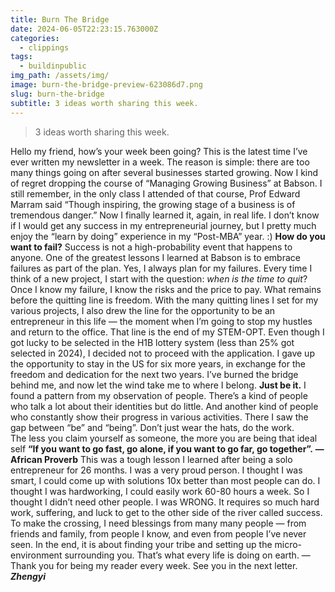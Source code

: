 ```yaml
---
title: Burn The Bridge
date: 2024-06-05T22:23:15.763000Z
categories:
  - clippings
tags:
  - buildinpublic
img_path: /assets/img/
image: burn-the-bridge-preview-623086d7.png
slug: burn-the-bridge
subtitle: 3 ideas worth sharing this week.
---
```


> 3 ideas worth sharing this week.

Hello my friend, how’s your week been going?
This is the latest time I’ve ever written my newsletter in a week. The reason is simple: there are too many things going on after several businesses started growing. Now I kind of regret dropping the course of “Managing Growing Business” at Babson. 
I still remember, in the only class I attended of that course, Prof Edward Marram said “Though inspiring, the growing stage of a business is of tremendous danger.” Now I finally learned it, again, in real life. 
I don’t know if I would get any success in my entrepreneurial journey, but I pretty much enjoy the “learn by doing” experience in my “Post-MBA” year. :)
**How do you want to fail?**
Success is not a high-probability event that happens to anyone. 
One of the greatest lessons I learned at Babson is to embrace failures as part of the plan. 
Yes, I always plan for my failures. 
Every time I think of a new project, I start with the question: _when is the time to quit_? Once I know my failure, I know the risks and the price to pay.
What remains before the quitting line is freedom.
With the many quitting lines I set for my various projects, I also drew the line for the opportunity to be an entrepreneur in this life — the moment when I’m going to stop my hustles and return to the office.
That line is the end of my STEM-OPT.
Even though I got lucky to be selected in the H1B lottery system (less than 25% got selected in 2024), I decided not to proceed with the application. I gave up the opportunity to stay in the US for six more years, in exchange for the freedom and dedication for the next two years.
I’ve burned the bridge behind me, and now let the wind take me to where I belong.
**Just be it.**
I found a pattern from my observation of people.
There’s a kind of people who talk a lot about their identities but do little. And another kind of people who constantly show their progress in various activities.
There I saw the gap between “be” and “being”.
Don’t just wear the hats, do the work.   
The less you claim yourself as someone, the more you are being that ideal self
**“If you want to go fast, go alone, if you want to go far, go together”.**
**—African Proverb**
This was a tough lesson I learned after being a solo entrepreneur for 26 months.
I was a very proud person. I thought I was smart, I could come up with solutions 10x better than most people can do. I thought I was hardworking, I could easily work 60-80 hours a week. So I thought I didn’t need other people. 
I was WRONG. 
It requires so much hard work, suffering, and luck to get to the other side of the river called success. To make the crossing, I need blessings from many many people — from friends and family, from people I know, and even from people I’ve never seen. 
In the end, it is about finding your tribe and setting up the micro-environment surrounding you. 
That’s what every life is doing on earth.
—
Thank you for being my reader every week. See you in the next letter.
_**Zhengyi**_
